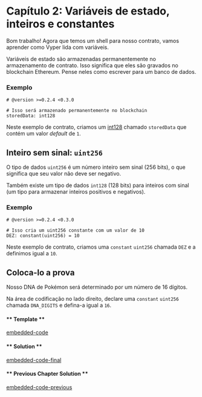<!-- Add translation for the following page: https://vyper.fun/#/1/state_vars_and_ints
Do NOT change the code below. The below code runs the code editor -->

# Capítulo 2: Variáveis de estado, inteiros e constantes

Bom trabalho! Agora que temos um shell para nosso contrato, vamos aprender como Vyper lida com variáveis.

Variáveis de estado são armazenadas permanentemente no armazenamento de contrato. Isso significa que eles são gravados no blockchain Ethereum. Pense neles como escrever para um banco de dados.

### Exemplo

```vyper
# @version >=0.2.4 <0.3.0

# Isso será armazenado permanentemente no blockchain
storedData: int128
```

Neste exemplo de contrato, criamos um [int128](https://vyper.readthedocs.io/en/stable/types.html#signed-integer-128-bit) chamado `storedData` que contém um valor _default_ de `1`.

## Inteiro sem sinal: `uint256`

O tipo de dados `uint256` é um número inteiro sem sinal (256 bits), o que significa que seu valor não deve ser negativo.

Também existe um tipo de dados `int128` (128 bits) para inteiros com sinal (um tipo para armazenar inteiros positivos e negativos).

### Exemplo

```vyper
# @version >=0.2.4 <0.3.0

# Isso cria um uint256 constante com um valor de 10
DEZ: constant(uint256) = 10
```

Neste exemplo de contrato, criamos uma `constant` `uint256` chamada `DEZ` e a definimos igual a `10`.

## Coloca-lo a prova

Nosso DNA de Pokémon será determinado por um número de 16 dígitos.

Na área de codificação no lado direito, declare uma `constant` `uint256` chamada `DNA_DIGITS` e defina-a igual a `16`.

<!-- tabs:start -->

#### ** Template **

[embedded-code](../assets/1/1.2-template-code.vy ':include :type=code embed-template')

#### ** Solution **

[embedded-code-final](../assets/1/1.2-finished-code.vy ':include :type=code embed-final')

#### ** Previous Chapter Solution **

[embedded-code-previous](../assets/1/1.1-finished-code.vy ':include :type=code embed-previous')

<!-- tabs:end -->
